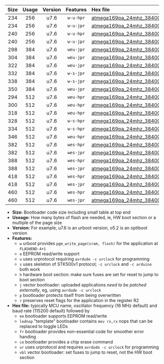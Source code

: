 |Size|Usage|Version|Features|Hex file|
|:-:|:-:|:-:|:-:|:--|
|234|256|u7.6|`w-u-hpr`|[atmega169pa_24mhz_38400bps_ur.hex](https://raw.githubusercontent.com/stefanrueger/urboot/main/atmega169pa_24mhz_38400bps_ur.hex)|
|234|256|u7.6|`w-u-jpr`|[atmega169pa_24mhz_38400bps_ur_vbl.hex](https://raw.githubusercontent.com/stefanrueger/urboot/main/atmega169pa_24mhz_38400bps_ur_vbl.hex)|
|240|256|u7.6|`w-u-hpr`|[atmega169pa_24mhz_38400bps_lednop_ur.hex](https://raw.githubusercontent.com/stefanrueger/urboot/main/atmega169pa_24mhz_38400bps_lednop_ur.hex)|
|240|256|u7.6|`w-u-jpr`|[atmega169pa_24mhz_38400bps_lednop_ur_vbl.hex](https://raw.githubusercontent.com/stefanrueger/urboot/main/atmega169pa_24mhz_38400bps_lednop_ur_vbl.hex)|
|298|384|u7.6|`weu-jpr`|[atmega169pa_24mhz_38400bps_ee_ur_vbl.hex](https://raw.githubusercontent.com/stefanrueger/urboot/main/atmega169pa_24mhz_38400bps_ee_ur_vbl.hex)|
|304|384|u7.6|`weu-jpr`|[atmega169pa_24mhz_38400bps_ee_lednop_ur_vbl.hex](https://raw.githubusercontent.com/stefanrueger/urboot/main/atmega169pa_24mhz_38400bps_ee_lednop_ur_vbl.hex)|
|322|384|u7.6|`weu-jpr`|[atmega169pa_24mhz_38400bps_ee_lednop_fr_ur_vbl.hex](https://raw.githubusercontent.com/stefanrueger/urboot/main/atmega169pa_24mhz_38400bps_ee_lednop_fr_ur_vbl.hex)|
|332|384|u7.6|`w-s-jpr`|[atmega169pa_24mhz_38400bps_vbl.hex](https://raw.githubusercontent.com/stefanrueger/urboot/main/atmega169pa_24mhz_38400bps_vbl.hex)|
|338|384|u7.6|`w-s-jpr`|[atmega169pa_24mhz_38400bps_lednop_vbl.hex](https://raw.githubusercontent.com/stefanrueger/urboot/main/atmega169pa_24mhz_38400bps_lednop_vbl.hex)|
|350|384|u7.6|`weu-jpr`|[atmega169pa_24mhz_38400bps_ee_lednop_fr_ce_ur_vbl.hex](https://raw.githubusercontent.com/stefanrueger/urboot/main/atmega169pa_24mhz_38400bps_ee_lednop_fr_ce_ur_vbl.hex)|
|294|512|u7.6|`weu-hpr`|[atmega169pa_24mhz_38400bps_ee_ur.hex](https://raw.githubusercontent.com/stefanrueger/urboot/main/atmega169pa_24mhz_38400bps_ee_ur.hex)|
|300|512|u7.6|`weu-hpr`|[atmega169pa_24mhz_38400bps_ee_lednop_ur.hex](https://raw.githubusercontent.com/stefanrueger/urboot/main/atmega169pa_24mhz_38400bps_ee_lednop_ur.hex)|
|318|512|u7.6|`weu-hpr`|[atmega169pa_24mhz_38400bps_ee_lednop_fr_ur.hex](https://raw.githubusercontent.com/stefanrueger/urboot/main/atmega169pa_24mhz_38400bps_ee_lednop_fr_ur.hex)|
|328|512|u7.6|`w-s-hpr`|[atmega169pa_24mhz_38400bps.hex](https://raw.githubusercontent.com/stefanrueger/urboot/main/atmega169pa_24mhz_38400bps.hex)|
|334|512|u7.6|`w-s-hpr`|[atmega169pa_24mhz_38400bps_lednop.hex](https://raw.githubusercontent.com/stefanrueger/urboot/main/atmega169pa_24mhz_38400bps_lednop.hex)|
|346|512|u7.6|`weu-hpr`|[atmega169pa_24mhz_38400bps_ee_lednop_fr_ce_ur.hex](https://raw.githubusercontent.com/stefanrueger/urboot/main/atmega169pa_24mhz_38400bps_ee_lednop_fr_ce_ur.hex)|
|382|512|u7.6|`wes-hpr`|[atmega169pa_24mhz_38400bps_ee.hex](https://raw.githubusercontent.com/stefanrueger/urboot/main/atmega169pa_24mhz_38400bps_ee.hex)|
|382|512|u7.6|`wes-jpr`|[atmega169pa_24mhz_38400bps_ee_vbl.hex](https://raw.githubusercontent.com/stefanrueger/urboot/main/atmega169pa_24mhz_38400bps_ee_vbl.hex)|
|388|512|u7.6|`wes-hpr`|[atmega169pa_24mhz_38400bps_ee_lednop.hex](https://raw.githubusercontent.com/stefanrueger/urboot/main/atmega169pa_24mhz_38400bps_ee_lednop.hex)|
|388|512|u7.6|`wes-jpr`|[atmega169pa_24mhz_38400bps_ee_lednop_vbl.hex](https://raw.githubusercontent.com/stefanrueger/urboot/main/atmega169pa_24mhz_38400bps_ee_lednop_vbl.hex)|
|418|512|u7.6|`wes-hpr`|[atmega169pa_24mhz_38400bps_ee_lednop_fr.hex](https://raw.githubusercontent.com/stefanrueger/urboot/main/atmega169pa_24mhz_38400bps_ee_lednop_fr.hex)|
|418|512|u7.6|`wes-jpr`|[atmega169pa_24mhz_38400bps_ee_lednop_fr_vbl.hex](https://raw.githubusercontent.com/stefanrueger/urboot/main/atmega169pa_24mhz_38400bps_ee_lednop_fr_vbl.hex)|
|460|512|u7.6|`wes-hpr`|[atmega169pa_24mhz_38400bps_ee_lednop_fr_ce.hex](https://raw.githubusercontent.com/stefanrueger/urboot/main/atmega169pa_24mhz_38400bps_ee_lednop_fr_ce.hex)|
|460|512|u7.6|`wes-jpr`|[atmega169pa_24mhz_38400bps_ee_lednop_fr_ce_vbl.hex](https://raw.githubusercontent.com/stefanrueger/urboot/main/atmega169pa_24mhz_38400bps_ee_lednop_fr_ce_vbl.hex)|

- **Size:** Bootloader code size including small table at top end
- **Useage:** How many bytes of flash are needed, ie, HW boot section or a multiple of the page size
- **Version:** For example, u7.6 is an urboot version, o5.2 is an optiboot version
- **Features:**
  + `w` urboot provides `pgm_write_page(sram, flash)` for the application at `FLASHEND-4+1`
  + `e` EEPROM read/write support
  + `u` uses urprotocol requiring `avrdude -c urclock` for programming
  + `s` uses skeleton of STK500v1 protocol; `-c urclock` and `-c arduino` both work
  + `h` hardware boot section: make sure fuses are set for reset to jump to boot section
  + `j` vector bootloader: uploaded applications *need to be patched externally*, eg, using `avrdude -c urclock`
  + `p` bootloader protects itself from being overwritten
  + `r` preserves reset flags for the application in the register R2
- **Hex file:** typically MCU name, oscillator frequency (16 MHz default) and baud rate (115200 default) followed by
  + `ee` bootloader supports EEPROM read/write
  + `lednop` "template" bootloader contains `mov rx,rx` nops that can be replaced to toggle LEDs
  + `fr` bootloader provides non-essential code for smoother error handing
  + `ce` bootloader provides a chip erase command
  + `ur` uses urprotocol and requires `avrdude -c urclock` for programming
  + `vbl` vector bootloader: set fuses to jump to reset, not the HW boot section
